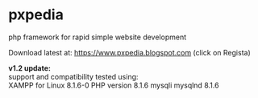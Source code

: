 # pxpedia
<p>php framework for rapid simple website development</p>

Download latest at:
https://www.pxpedia.blogspot.com (click on Regista)

<b>v1.2 update:</b><br/>
support and compatibility tested using:<br/>
XAMPP for Linux 8.1.6-0 PHP version 8.1.6 mysqli mysqlnd 8.1.6<br/>
